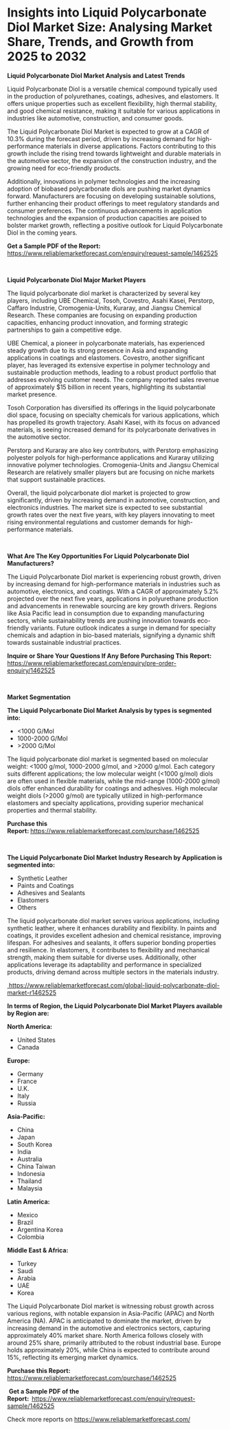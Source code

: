 <p><h1>Insights into Liquid Polycarbonate Diol Market Size: Analysing Market Share, Trends, and Growth from 2025 to 2032</h1></p><p><strong>Liquid Polycarbonate Diol Market Analysis and Latest Trends</strong></p>
<p><p>Liquid Polycarbonate Diol is a versatile chemical compound typically used in the production of polyurethanes, coatings, adhesives, and elastomers. It offers unique properties such as excellent flexibility, high thermal stability, and good chemical resistance, making it suitable for various applications in industries like automotive, construction, and consumer goods.</p><p>The Liquid Polycarbonate Diol Market is expected to grow at a CAGR of 10.3% during the forecast period, driven by increasing demand for high-performance materials in diverse applications. Factors contributing to this growth include the rising trend towards lightweight and durable materials in the automotive sector, the expansion of the construction industry, and the growing need for eco-friendly products. </p><p>Additionally, innovations in polymer technologies and the increasing adoption of biobased polycarbonate diols are pushing market dynamics forward. Manufacturers are focusing on developing sustainable solutions, further enhancing their product offerings to meet regulatory standards and consumer preferences. The continuous advancements in application technologies and the expansion of production capacities are poised to bolster market growth, reflecting a positive outlook for Liquid Polycarbonate Diol in the coming years.</p></p>
<p><strong>Get a Sample PDF of the Report:&nbsp;</strong> <a href="https://www.reliablemarketforecast.com/enquiry/request-sample/1462525?utm_campaign=2721&utm_medium=2&utm_source=Github&utm_content=ia&utm_term=03042025&utm_id=liquid-polycarbonate-diol">https://www.reliablemarketforecast.com/enquiry/request-sample/1462525</a></p>
<p>&nbsp;</p>
<p><strong>Liquid Polycarbonate Diol Major Market Players</strong></p>
<p><p>The liquid polycarbonate diol market is characterized by several key players, including UBE Chemical, Tosoh, Covestro, Asahi Kasei, Perstorp, Caffaro Industrie, Cromogenia-Units, Kuraray, and Jiangsu Chemical Research. These companies are focusing on expanding production capacities, enhancing product innovation, and forming strategic partnerships to gain a competitive edge.</p><p>UBE Chemical, a pioneer in polycarbonate materials, has experienced steady growth due to its strong presence in Asia and expanding applications in coatings and elastomers. Covestro, another significant player, has leveraged its extensive expertise in polymer technology and sustainable production methods, leading to a robust product portfolio that addresses evolving customer needs. The company reported sales revenue of approximately $15 billion in recent years, highlighting its substantial market presence.</p><p>Tosoh Corporation has diversified its offerings in the liquid polycarbonate diol space, focusing on specialty chemicals for various applications, which has propelled its growth trajectory. Asahi Kasei, with its focus on advanced materials, is seeing increased demand for its polycarbonate derivatives in the automotive sector. </p><p>Perstorp and Kuraray are also key contributors, with Perstorp emphasizing polyester polyols for high-performance applications and Kuraray utilizing innovative polymer technologies. Cromogenia-Units and Jiangsu Chemical Research are relatively smaller players but are focusing on niche markets that support sustainable practices.</p><p>Overall, the liquid polycarbonate diol market is projected to grow significantly, driven by increasing demand in automotive, construction, and electronics industries. The market size is expected to see substantial growth rates over the next five years, with key players innovating to meet rising environmental regulations and customer demands for high-performance materials.</p></p>
<p>&nbsp;</p>
<p><strong>What Are The Key Opportunities For Liquid Polycarbonate Diol Manufacturers?</strong></p>
<p><p>The Liquid Polycarbonate Diol market is experiencing robust growth, driven by increasing demand for high-performance materials in industries such as automotive, electronics, and coatings. With a CAGR of approximately 5.2% projected over the next five years, applications in polyurethane production and advancements in renewable sourcing are key growth drivers. Regions like Asia Pacific lead in consumption due to expanding manufacturing sectors, while sustainability trends are pushing innovation towards eco-friendly variants. Future outlook indicates a surge in demand for specialty chemicals and adaption in bio-based materials, signifying a dynamic shift towards sustainable industrial practices.</p></p>
<p><strong>Inquire or Share Your Questions If Any Before Purchasing This Report:</strong> <a href="https://www.reliablemarketforecast.com/enquiry/pre-order-enquiry/1462525?utm_campaign=2721&utm_medium=2&utm_source=Github&utm_content=ia&utm_term=03042025&utm_id=liquid-polycarbonate-diol">https://www.reliablemarketforecast.com/enquiry/pre-order-enquiry/1462525</a></p>
<p>&nbsp;</p>
<p><strong>Market Segmentation</strong></p>
<p><strong>The Liquid Polycarbonate Diol Market Analysis by types is segmented into:</strong></p>
<p><ul><li><1000 G/Mol</li><li>1000-2000 G/Mol</li><li>>2000 G/Mol</li></ul></p>
<p><p>The liquid polycarbonate diol market is segmented based on molecular weight: <1000 g/mol, 1000-2000 g/mol, and >2000 g/mol. Each category suits different applications; the low molecular weight (<1000 g/mol) diols are often used in flexible materials, while the mid-range (1000-2000 g/mol) diols offer enhanced durability for coatings and adhesives. High molecular weight diols (>2000 g/mol) are typically utilized in high-performance elastomers and specialty applications, providing superior mechanical properties and thermal stability.</p></p>
<p><strong>Purchase this Report:&nbsp;</strong><a href="https://www.reliablemarketforecast.com/purchase/1462525?utm_campaign=2721&utm_medium=2&utm_source=Github&utm_content=ia&utm_term=03042025&utm_id=liquid-polycarbonate-diol">https://www.reliablemarketforecast.com/purchase/1462525</a></p>
<p>&nbsp;</p>
<p><strong>The Liquid Polycarbonate Diol Market Industry Research by Application is segmented into:</strong></p>
<p><ul><li>Synthetic Leather</li><li>Paints and Coatings</li><li>Adhesives and Sealants</li><li>Elastomers</li><li>Others</li></ul></p>
<p><p>The liquid polycarbonate diol market serves various applications, including synthetic leather, where it enhances durability and flexibility. In paints and coatings, it provides excellent adhesion and chemical resistance, improving lifespan. For adhesives and sealants, it offers superior bonding properties and resilience. In elastomers, it contributes to flexibility and mechanical strength, making them suitable for diverse uses. Additionally, other applications leverage its adaptability and performance in specialized products, driving demand across multiple sectors in the materials industry.</p></p>
<p><a href="https://www.reliablemarketforecast.com/global-liquid-polycarbonate-diol-market-r1462525?utm_campaign=2721&utm_medium=2&utm_source=Github&utm_content=ia&utm_term=03042025&utm_id=liquid-polycarbonate-diol">&nbsp;https://www.reliablemarketforecast.com/global-liquid-polycarbonate-diol-market-r1462525</a></p>
<p><strong>In terms of Region, the Liquid Polycarbonate Diol Market Players available by Region are:</strong></p>
<p>
    <p> <strong> North America: </strong>
        <ul>
            <li>United States</li>
            <li>Canada</li>
        </ul>
        </p> 
    <p> <strong> Europe: </strong>
        <ul>
            <li>Germany</li>
            <li>France</li>
            <li>U.K.</li>
            <li>Italy</li>
            <li>Russia</li>
        </ul>
        </p> 
    <p> <strong> Asia-Pacific: </strong>
        <ul>
            <li>China</li>
            <li>Japan</li>
            <li>South Korea</li>
            <li>India</li>
            <li>Australia</li>
            <li>China Taiwan</li>
            <li>Indonesia</li>
            <li>Thailand</li>
            <li>Malaysia</li>
        </ul>
        </p> 
    <p> <strong> Latin America: </strong>
        <ul>
            <li>Mexico</li>
            <li>Brazil</li>
            <li>Argentina Korea</li>
            <li>Colombia</li>
        </ul>
        </p> 
    <p> <strong> Middle East & Africa: </strong>
        <ul>
            <li>Turkey</li>
            <li>Saudi</li>
            <li>Arabia</li>
            <li>UAE</li>
            <li>Korea</li>
        </ul>
    </p>
    </p>
<p><p>The Liquid Polycarbonate Diol market is witnessing robust growth across various regions, with notable expansion in Asia-Pacific (APAC) and North America (NA). APAC is anticipated to dominate the market, driven by increasing demand in the automotive and electronics sectors, capturing approximately 40% market share. North America follows closely with around 25% share, primarily attributed to the robust industrial base. Europe holds approximately 20%, while China is expected to contribute around 15%, reflecting its emerging market dynamics.</p></p>
<p><strong>Purchase this Report: </strong><a href="https://www.reliablemarketforecast.com/purchase/1462525?utm_campaign=2721&utm_medium=2&utm_source=Github&utm_content=ia&utm_term=03042025&utm_id=liquid-polycarbonate-diol">https://www.reliablemarketforecast.com/purchase/1462525</a></p>
<p>&nbsp;<strong>Get a Sample PDF of the Report:&nbsp;&nbsp;</strong><a href="https://www.reliablemarketforecast.com/enquiry/request-sample/1462525?utm_campaign=2721&utm_medium=2&utm_source=Github&utm_content=ia&utm_term=03042025&utm_id=liquid-polycarbonate-diol">https://www.reliablemarketforecast.com/enquiry/request-sample/1462525</a></p>
<p><strong></strong></p>
<p>Check more reports on <a href="https://www.reliablemarketforecast.com/?utm_campaign=2721&utm_medium=2&utm_source=Github&utm_content=ia&utm_term=03042025&utm_id=liquid-polycarbonate-diol">https://www.reliablemarketforecast.com/</a></p>